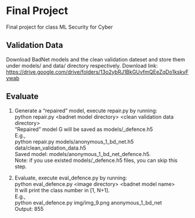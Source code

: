 # Final Project
Final project for class ML Security for Cyber

## Validation Data
Download BadNet models and the clean validation dateset and store them under models/ and data/ directory respectively.
Download link: https://drive.google.com/drive/folders/13o2ybRJ1BkGUvfmQEeZqDo1kskyFywab

## Evaluate
1. Generate a “repaired” model, execute repair.py by running:  
python repair.py \<badnet model directory\> \<clean validation data directory\>  
“Repaired” model G will be saved as models/<badnet model name>_defence.h5  
E.g.,  
python repair.py models/anonymous_1_bd_net.h5 data/clean_validation_data.h5  
Saved model: models/anonymous_1_bd_net_defence.h5.  
Note: if you use existed models/<badnet model name>_defence.h5 files, you can skip this step.  


2. Evaluate, execute eval_defence.py by running:  
python eval_defence.py \<image directory\> \<badnet model name\>  
It will print the class number in [1, N+1].  
E.g.,  
python eval_defence.py img/img_9.png anonymous_1_bd_net  
Output: 855  

